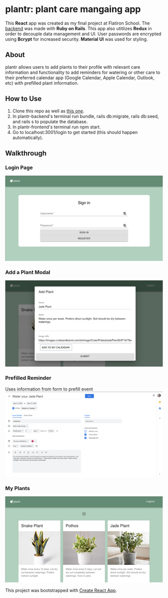 # plantr: plant care mangaing app
This **React** app was created as my final project at Flatiron School. The [backend](https://github.com/christinamcmahon/plantr-backend) was made with **Ruby on Rails**. This app also utitlizes **Redux** in order to decouple data management and UI. User passwords are encrypted using **Bcrypt** for increased security. **Material UI** was used for styling.

## About
plantr allows users to add plants to their profile with relevant care information and functionality to add reminders for watering or other care to their preferred calendar app (Google Calendar, Apple Calendar, Outlook, etc) with prefilled plant information. 

## How to Use
1. Clone this repo as well as [this one](https://github.com/christinamcmahon/plantr-backend).
2. In plantr-backend's terminal run bundle, rails db:migrate, rails db:seed, and rails s to populate the database.
3. In plantr-frontend's terminal run npm start.
4. Go to localhost:3001/login to get started (this should happen automatically).

## Walkthrough
### Login Page
!["login page"](/screenshots/login.png)

### Add a Plant Modal
!["Add Plant"](/screenshots/add_plant.png)

### Prefilled Reminder
Uses information from form to prefill event
!["Prefilled Reminder"](/screenshots/add_reminder.png)

### My Plants
!["All Plants"](/screenshots/plants.png)

This project was bootstrapped with [Create React App](https://github.com/facebook/create-react-app).
